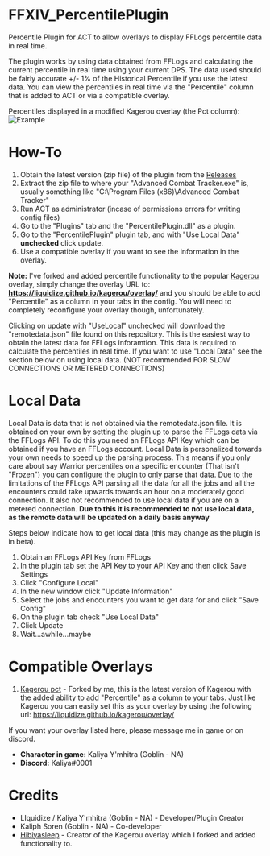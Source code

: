 # FFXIV_PercentilePlugin
Percentile Plugin for ACT to allow overlays to display FFLogs percentile data in real time.

The plugin works by using data obtained from FFLogs and calculating the current percentile in real time using your current DPS. The data used should be fairly accurate +/- 1% of the Historical Percentile if you use the latest data. You can view the percentiles in real time via the "Percentile" column that is added to ACT or via a compatible overlay.

Percentiles displayed in a modified Kagerou overlay (the Pct column):
![Example](https://i.imgur.com/lrgGFzG.png)

# How-To

1. Obtain the latest version (zip file) of the plugin from the [Releases](https://github.com/Liquidize/FFXIV_PercentilePlugin/releases)
2. Extract the zip file to where your "Advanced Combat Tracker.exe" is, usually something like "C:\Program Files (x86)\Advanced Combat Tracker"
3. Run ACT as administrator (incase of permissions errors for writing config files)
4. Go to the "Plugins" tab and the "PercentilePlugin.dll" as a plugin.
5. Go to the "PercentilePlugin" plugin tab, and with "Use Local Data" **unchecked** click update.
6. Use a compatible overlay if you want to see the information in the overlay.

**Note:** I've forked and added percentile functionality to the popular [Kagerou](https://github.com/hibiyasleep/kagerou) overlay, simply change the overlay URL to: **https://liquidize.github.io/kagerou/overlay/** and you should be able to add "Percentile" as a column in your tabs in the config. You will need to completely reconfigure your overlay though, unfortunately.


Clicking on update with "UseLocal" unchecked will download the "remotedata.json" file found on this repository. This is the easiest way to obtain the latest data for FFLogs inforamtion. This data is required to calculate the percentiles in real time. If you want to use "Local Data" see the section below on using local data. (NOT recommended FOR SLOW CONNECTIONS OR METERED CONNECTIONS)

# Local Data

Local Data is data that is not obtained via the remotedata.json file. It is obtained on your own by setting the plugin up to parse the FFLogs data via the FFLogs API. To do this you need an FFLogs API Key which can be obtained if you have an FFLogs account. Local Data is personalized towards your own needs to speed up the parsing process. This means if you only care about say Warrior percentiles on a specific encounter (That isn't "Frozen") you can configure the plugin to only parse that data. Due to the limitations of the FFLogs API parsing all the data for all the jobs and all the encounters could take upwards towards an hour on a moderately good connection. It also not recommended to use local data if you are on a metered connection. **Due to this it is recommended to not use local data, as the remote data will be updated on a daily basis anyway**

Steps below indicate how to get local data (this may change as the plugin is in beta).

1. Obtain an FFLogs API Key from FFLogs
2. In the plugin tab set the API Key to your API Key and then click Save Settings
3. Click "Configure Local"
4. In the new window click "Update Information"
5. Select the jobs and encounters you want to get data for and click "Save Config"
6. On the plugin tab check "Use Local Data"
7. Click Update
8. Wait...awhile...maybe

# Compatible Overlays

1. [Kagerou pct](https://github.com/Liquidize/kagerou) - Forked by me, this is the latest version of Kagerou with the added ability to add "Percentile" as a column to your tabs. Just like Kagerou you can easily set this as your overlay by using the following url: https://liquidize.github.io/kagerou/overlay/


If you want your overlay listed here, please message me in game or on discord.

* **Character in game:** Kaliya Y'mhitra (Goblin - NA)
* **Discord:** Kaliya#0001

# Credits

* LIquidize / Kaliya Y'mhitra (Goblin - NA) - Developer/Plugin Creator
* Kaliph Soren (Goblin - NA) - Co-developer
* [Hibiyasleep](https://github.com/hibiyasleep) - Creator of the Kagerou overlay which I forked and added functionality to.
